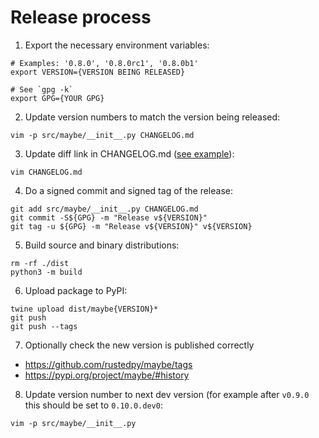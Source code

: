 # Release process

1) Export the necessary environment variables:
```
# Examples: '0.8.0', '0.8.0rc1', '0.8.0b1'
export VERSION={VERSION BEING RELEASED}

# See `gpg -k`
export GPG={YOUR GPG}
```

2) Update version numbers to match the version being released:
```
vim -p src/maybe/__init__.py CHANGELOG.md
```

3) Update diff link in CHANGELOG.md ([see example][diff-link-update-pr-example]):
```
vim CHANGELOG.md
```

4) Do a signed commit and signed tag of the release:
```
git add src/maybe/__init__.py CHANGELOG.md
git commit -S${GPG} -m "Release v${VERSION}"
git tag -u ${GPG} -m "Release v${VERSION}" v${VERSION}
```

5) Build source and binary distributions:
```
rm -rf ./dist
python3 -m build
```

6) Upload package to PyPI:
```
twine upload dist/maybe{VERSION}*
git push
git push --tags
```

7) Optionally check the new version is published correctly
- https://github.com/rustedpy/maybe/tags
- https://pypi.org/project/maybe/#history

8) Update version number to next dev version (for example after `v0.9.0` this should be set to `0.10.0.dev0`:
```
vim -p src/maybe/__init__.py
```

[diff-link-update-pr-example]: https://github.com/rustedpy/result/pull/77/files

